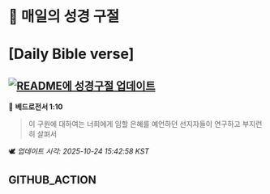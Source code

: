 # 🙏 매일의 성경 구절
# [Daily Bible verse]
## [![README에 성경구절 업데이트](https://github.com/DONGSUKA/first_test/actions/workflows/update-readme-bible.yml/badge.svg)](https://github.com/DONGSUKA/first_test/actions/workflows/update-readme-bible.yml)
<!-- START_BIBLE_VERSE -->
📖 **베드로전서 1:10**
> 이 구원에 대하여는 너희에게 임할 은혜를 예언하던 선지자들이 연구하고 부지런히 살펴서

🕊️ _업데이트 시각: 2025-10-24 15:42:58 KST_
  <!-- END_BIBLE_VERSE -->
## GITHUB_ACTION
